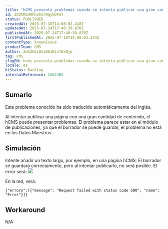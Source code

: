 ```yaml
---
title: "hCMS presenta problemas cuando se intenta publicar una gran cantidad de contenido"
id: 2O2kMLO9hhohCn9qykDFmt
status: PUBLISHED
createdAt: 2025-07-18T14:08:02.418Z
updatedAt: 2025-07-24T17:46:39.870Z
publishedAt: 2025-07-24T17:46:39.870Z
firstPublishedAt: 2025-07-18T14:08:03.144Z
contentType: knownIssue
productTeam: CMS
author: 2mXZkbi0oi061KicTExNjo
tag: CMS
slugEN: hcms-presenta-problemas-cuando-se-intenta-publicar-una-gran-cantidad-de-contenido
locale: es
kiStatus: Backlog
internalReference: 1262405
---
```


## Sumario

<div class="alert alert-info">
  <p>Este problema conocido ha sido traducido automáticamente del inglés.</p>
</div>


Al intentar publicar una página con una gran cantidad de contenido, el hCMS puede presentar problemas. El problema parece estar en el módulo de publicaciones, ya que el borrador se puede guardar, el problema no está en los Datos Maestros.


##

## Simulación


Intente añadir un texto largo, por ejemplo, en una página hCMS. El borrador se guardará correctamente, pero al intentar publicarlo, no será posible. El error será:
 ![](https://vtexhelp.zendesk.com/attachments/token/YmERJsiEpxbtpSzCa7heytRjs/?name=image.png)

En la red, verá:

    {"errors":[{"message": "Request failed with status code 500", "name": "Error"}]}




##

## Workaround


N/A





